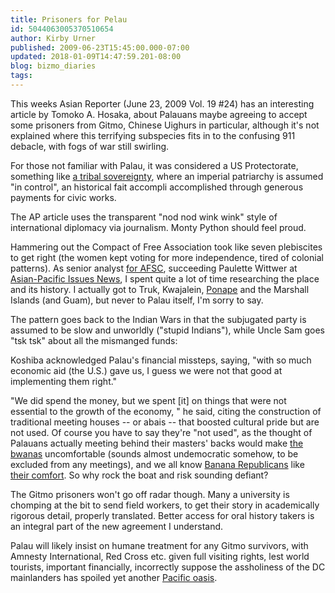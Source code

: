 ```yaml
---
title: Prisoners for Pelau
id: 5044063005370510654
author: Kirby Urner
published: 2009-06-23T15:45:00.000-07:00
updated: 2018-01-09T14:47:59.201-08:00
blog: bizmo_diaries
tags: 
---
```


This weeks Asian Reporter (June 23, 2009 Vol. 19 #24) has an interesting article by Tomoko A. Hosaka, about Palauans maybe agreeing to accept some prisoners from Gitmo, Chinese Uighurs in particular, although it's not explained where this terrifying subspecies fits in to the confusing 911 debacle, with fogs of war still swirling.

For those not familiar with Palau, it was considered a US Protectorate, something like [a tribal sovereignty](http://controlroom.blogspot.com/2007/10/tribal-sovereignty.html), where an imperial patriarchy is assumed "in control", an historical fait accompli accomplished through generous payments for civic works.

The AP article uses the transparent "nod nod wink wink" style of international diplomacy via journalism.  Monty Python should feel proud.

Hammering out the Compact of Free Association took like seven plebiscites to get right (the women kept voting for more independence, tired of colonial patterns).  As senior analyst [for AFSC](http://worldgame.blogspot.com/2007/06/yesterday.html), succeeding Paulette Wittwer at [Asian-Pacific Issues News](http://worldgame.blogspot.com/2007/05/more-basement-archeology.html), I spent quite a lot of time researching the place and its history.  I actually got to Truk, Kwajalein, [Ponape](http://en.wikipedia.org/wiki/Pohnpei) and the Marshall Islands (and Guam), but never to Palau itself, I'm sorry to say.

The pattern goes back to the Indian Wars in that the subjugated party is assumed to be slow and unworldly ("stupid Indians"), while Uncle Sam goes "tsk tsk" about all the mismanged funds:

Koshiba acknowledged Palau's financial missteps, saying, "with so much economic aid (the U.S.) gave us, I guess we were not that good at implementing them right."

"We did spend the money, but we spent [it] on things that were not essential to the growth of the economy, " he said, citing the construction of traditional meeting houses -- or abais -- that boosted cultural pride but are not used.
Of course you have to say they're "not used", as the thought of Palauans actually meeting behind their masters' backs would make [the bwanas](http://controlroom.blogspot.com/2008/05/wmbs-satire.html) uncomfortable (sounds almost undemocratic somehow, to be excluded from any meetings), and we all know [Banana Republicans](http://controlroom.blogspot.com/2008/01/other-news-blips.html) like [their comfort](http://worldgame.blogspot.com/2008/06/wall-e-movie-review.html).  So why rock the boat and risk sounding defiant?

The Gitmo prisoners won't go off radar though.  Many a university is chomping at the bit to send field workers, to get their story in academically rigorous detail, properly translated.  Better access for oral history takers is an integral part of the new agreement I understand.

Palau will likely insist on humane treatment for any Gitmo survivors, with Amnesty International, Red Cross etc. given full visiting rights, lest world tourists, important financially, incorrectly suppose the assholiness of the DC mainlanders has spoiled yet another [Pacific oasis](http://www.flickr.com/photos/17157315@N00/2559430311/in/set-72157605485853546/).